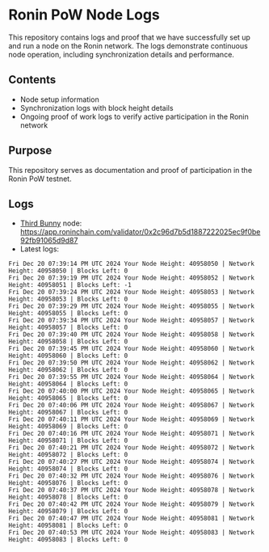 # Ronin PoW Node Logs

This repository contains logs and proof that we have successfully set up and run a node on the Ronin network. The logs demonstrate continuous node operation, including synchronization details and performance.

## Contents

- Node setup information
- Synchronization logs with block height details
- Ongoing proof of work logs to verify active participation in the Ronin network

## Purpose

This repository serves as documentation and proof of participation in the Ronin PoW testnet.

## Logs

- [Third Bunny](https://thirdbunny.xyz/) node: https://app.roninchain.com/validator/0x2c96d7b5d1887222025ec9f0be92fb91065d9d87
- Latest logs:
```
Fri Dec 20 07:39:14 PM UTC 2024 Your Node Height: 40958050 | Network Height: 40958050 | Blocks Left: 0
Fri Dec 20 07:39:19 PM UTC 2024 Your Node Height: 40958052 | Network Height: 40958051 | Blocks Left: -1
Fri Dec 20 07:39:24 PM UTC 2024 Your Node Height: 40958053 | Network Height: 40958053 | Blocks Left: 0
Fri Dec 20 07:39:29 PM UTC 2024 Your Node Height: 40958055 | Network Height: 40958055 | Blocks Left: 0
Fri Dec 20 07:39:34 PM UTC 2024 Your Node Height: 40958057 | Network Height: 40958057 | Blocks Left: 0
Fri Dec 20 07:39:40 PM UTC 2024 Your Node Height: 40958058 | Network Height: 40958058 | Blocks Left: 0
Fri Dec 20 07:39:45 PM UTC 2024 Your Node Height: 40958060 | Network Height: 40958060 | Blocks Left: 0
Fri Dec 20 07:39:50 PM UTC 2024 Your Node Height: 40958062 | Network Height: 40958062 | Blocks Left: 0
Fri Dec 20 07:39:55 PM UTC 2024 Your Node Height: 40958064 | Network Height: 40958064 | Blocks Left: 0
Fri Dec 20 07:40:00 PM UTC 2024 Your Node Height: 40958065 | Network Height: 40958065 | Blocks Left: 0
Fri Dec 20 07:40:06 PM UTC 2024 Your Node Height: 40958067 | Network Height: 40958067 | Blocks Left: 0
Fri Dec 20 07:40:11 PM UTC 2024 Your Node Height: 40958069 | Network Height: 40958069 | Blocks Left: 0
Fri Dec 20 07:40:16 PM UTC 2024 Your Node Height: 40958071 | Network Height: 40958071 | Blocks Left: 0
Fri Dec 20 07:40:21 PM UTC 2024 Your Node Height: 40958072 | Network Height: 40958072 | Blocks Left: 0
Fri Dec 20 07:40:27 PM UTC 2024 Your Node Height: 40958074 | Network Height: 40958074 | Blocks Left: 0
Fri Dec 20 07:40:32 PM UTC 2024 Your Node Height: 40958076 | Network Height: 40958076 | Blocks Left: 0
Fri Dec 20 07:40:37 PM UTC 2024 Your Node Height: 40958078 | Network Height: 40958078 | Blocks Left: 0
Fri Dec 20 07:40:42 PM UTC 2024 Your Node Height: 40958079 | Network Height: 40958079 | Blocks Left: 0
Fri Dec 20 07:40:47 PM UTC 2024 Your Node Height: 40958081 | Network Height: 40958081 | Blocks Left: 0
Fri Dec 20 07:40:53 PM UTC 2024 Your Node Height: 40958083 | Network Height: 40958083 | Blocks Left: 0
```
